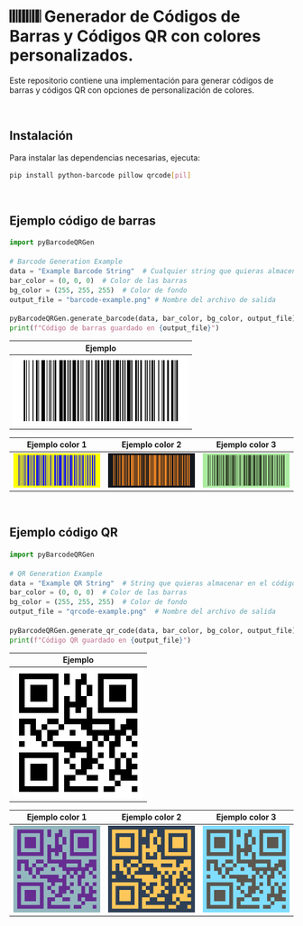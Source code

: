 # 𝄃𝄃𝄂𝄂𝄀𝄁𝄃𝄂𝄂𝄃 Generador de Códigos de Barras y Códigos QR con colores personalizados.

Este repositorio contiene una implementación para generar códigos de barras y códigos QR con opciones de personalización de colores.

<br>

## Instalación

Para instalar las dependencias necesarias, ejecuta:

```bash
pip install python-barcode pillow qrcode[pil]
```

<br>

## Ejemplo código de barras
``` python
import pyBarcodeQRGen

# Barcode Generation Example
data = "Example Barcode String"  # Cualquier string que quieras almacenar
bar_color = (0, 0, 0)  # Color de las barras
bg_color = (255, 255, 255)  # Color de fondo
output_file = "barcode-example.png" # Nombre del archivo de salida

pyBarcodeQRGen.generate_barcode(data, bar_color, bg_color, output_file)
print(f"Código de barras guardado en {output_file}")
```

| Ejemplo                          |
|----------------------------------|
| <img src="img/barcode-example.png" alt="Ejemplo" width="310"/> |

| Ejemplo color 1                         | Ejemplo color 2                         | Ejemplo color 3                         |
|----------------------------------|----------------------------------|----------------------------------|
| ![Imagen color 1](img/barcode-example-color-1.png) | ![Imagen color 2](img/barcode-example-color-2.png) | ![Imagen color 3](img/barcode-example-color-3.png) |

<br>

## Ejemplo código QR
``` python
import pyBarcodeQRGen

# QR Generation Example
data = "Example QR String"  # String que quieras almacenar en el código QR
bar_color = (0, 0, 0)  # Color de las barras
bg_color = (255, 255, 255)  # Color de fondo
output_file = "qrcode-example.png"  # Nombre del archivo de salida

pyBarcodeQRGen.generate_qr_code(data, bar_color, bg_color, output_file)
print(f"Código QR guardado en {output_file}")
```

| Ejemplo                          |
|----------------------------------|
| ![Imagen 1](img/qrcode-example.png) |

| Ejemplo color 1                         | Ejemplo color 2                         | Ejemplo color 3                         |
|----------------------------------|----------------------------------|----------------------------------|
| ![Imagen 1](img/qrcode-example-color-1.png) | ![Imagen 2](img/qrcode-example-color-2.png) | ![Imagen 3](img/qrcode-example-color-3.png) |
